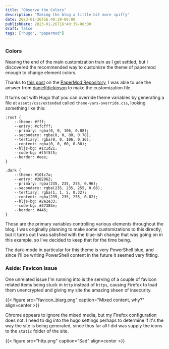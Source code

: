 ```yaml
---
title: "Observe the Colors"
description: "Making the blog a little bit more spiffy"
date: 2023-01-26T16:40:39-08:00
publishDate: 2023-01-26T16:40:39-08:00
draft: false
tags: ["hugo", "papermod"]
---
```


### Colors

Nearing the end of the main customization train as I get settled, but I discovered the recommended way to customize the theme of papermod enough to change element colors.

Thanks to [this post](https://github.com/adityatelange/hugo-PaperMod/discussions/645) on the [PaperMod Repository](https://github.com/adityatelange/hugo-PaperMod), I was able to use the answer from [danielfdickinson](https://github.com/danielfdickinson) to make the customization file. 

It turns out with Hugo that you can override theme variables by generating a file at `assets/css/extended` called `theme-vars-override.css`, looking something like this:
```
:root {
    --theme: #fff;
    --entry: #cfcfff;
    --primary: rgba(0, 0, 106, 0.88);
    --secondary: rgba(0, 0, 80, 0.78);
    --tertiary: rgba(0, 0, 106, 0.16);
    --content: rgba(0, 0, 60, 0.88);
    --hljs-bg: #1c1d21;
    --code-bg: #f5f5f5;
    --border: #eee;
}

.dark {
    --theme: #101c7a;
    --entry: #202062;
    --primary: rgba(235, 235, 255, 0.96);
    --secondary: rgba(235, 235, 255, 0.66);
    --tertiary: rgba(1, 1, 5, 0.32);
    --content: rgba(235, 235, 255, 0.82);
    --hljs-bg: #2e2e33;
    --code-bg: #37383e;
    --border: #446;
}
```
Those are the primary variables controlling various elements throughout the blog. I was originally planning to make some customizations to this directly, but it turns out I was satisfied with the blue-ish change that was going on in this example, so I've decided to keep that for the time being.

The dark-mode in particular for this theme is very PowerShell blue, and since I'll be writing PowerShell content in the future it seemed very fitting.

### Aside: Favicon Issue

One unrelated issue I'm running into is the serving of a couple of favicon related items being stuck in `http` instead of `https`, causing Firefox to load them unencrypted and giving my site the amazing sheen of insecurity. 

{{< figure src="favicon_blarg.png" caption="Mixed content, why?" align=center >}}

Chrome appears to ignore the mixed media, but my Firefox configuration does not. I need to dig into the hugo settings perhaps to determine if it's the way the site is being generated, since thus far all I did was supply the icons to the `static` folder of the site.

{{< figure src="http.png" caption="Sad" align=center >}}